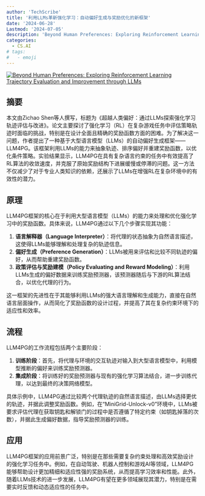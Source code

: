```yaml
---
author: 'TechScribe'
title: '利用LLMs革新强化学习：自动偏好生成与奖励优化的新框架'
date: '2024-06-28'
Lastmod: '2024-07-05'
description: 'Beyond Human Preferences: Exploring Reinforcement Learning Trajectory Evaluation and Improvement through LLMs'
categories:
  - CS.AI
# tags:
#   - emoji
---
```


[![Beyond Human Preferences: Exploring Reinforcement Learning Trajectory Evaluation and Improvement through LLMs](https://arxiv-research-1301205113.cos.ap-guangzhou.myqcloud.com/images/2406.19644v2.pdf_0.jpg)](https://arxiv.org/abs/2406.19644v2)

## 摘要

本文由Zichao Shen等人撰写，标题为《超越人类偏好：通过LLMs探索强化学习轨迹评估与改进》。论文主要探讨了强化学习（RL）在复杂游戏任务中评估策略轨迹时面临的挑战，特别是在设计全面且精确的奖励函数方面的困难。为了解决这一问题，作者提出了一种基于大型语言模型（LLMs）的自动偏好生成框架——LLM4PG。该框架利用LLMs的能力来抽象轨迹、排序偏好并重建奖励函数，以优化条件策略。实验结果显示，LLM4PG在具有复杂语言约束的任务中有效提高了RL算法的收敛速度，并克服了原始奖励结构下进展缓慢或停滞的问题。这一方法不仅减少了对于专业人类知识的依赖，还展示了LLMs在增强RL在复杂环境中的有效性的潜力。<!--more-->

## 原理

LLM4PG框架的核心在于利用大型语言模型（LLMs）的能力来处理和优化强化学习中的奖励函数。具体来说，LLM4PG通过以下几个步骤实现其功能：
1. **语言解释器（Language Interpreter）**：将代理的状态抽象为自然语言描述，这使得LLMs能够理解和处理复杂的轨迹信息。
2. **偏好生成（Preference Generation）**：LLMs被用来评估和比较不同轨迹的偏好，从而帮助重建奖励函数。
3. **政策评估与奖励建模（Policy Evaluating and Reward Modeling）**：利用LLMs生成的偏好数据来训练奖励预测器，该预测器随后与下游的RL算法结合，以优化代理的行为。

这一框架的先进性在于其能够利用LLMs的强大语言理解和生成能力，直接在自然语言层面操作，从而简化了奖励函数的设计过程，并提高了其在复杂约束环境下的适应性和效率。

## 流程

LLM4PG的工作流程包括两个主要阶段：
1. **训练阶段**：首先，将代理与环境的交互轨迹对输入到大型语言模型中，利用模型推断的偏好来训练奖励预测器。
2. **集成阶段**：将训练好的奖励预测器与现有的强化学习算法结合，进一步训练代理，以达到最终的决策网络模型。

具体示例中，LLM4PG通过比较两个代理轨迹的自然语言描述，由LLMs选择更优的轨迹，并据此调整奖励函数。例如，在“MiniGrid-Unlock-v0”环境中，LLMs被要求评估代理在获取钥匙和解锁门的过程中是否遵循了特定约束（如钥匙掉落的次数），并据此生成偏好数据，指导奖励预测器的训练。

## 应用

LLM4PG框架的应用前景广泛，特别是在那些需要复杂约束处理和高效奖励设计的强化学习任务中。例如，在自动驾驶、机器人控制和游戏AI等领域，LLM4PG能够帮助设计更加精细和适应性强的奖励系统，从而提高学习效率和性能。此外，随着LLMs技术的进一步发展，LLM4PG有望在更多领域展现其潜力，特别是在需要实时反馈和动态适应性的任务中。